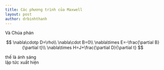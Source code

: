 ```yaml
---
title: Các phương trình của Maxwell
layout: post
author: drbinhthanh
---
```


Và Chúa phán

$$ \nabla\cdotp D=\rho\\
\nabla\cdot B=0\\
\nabla\times E=-\frac{\partial B}{\partial t}\\
\nabla\times H=J+\frac{\partial D}{\partial t}
$$

thế là ánh sáng  
lập tức xuất hiện